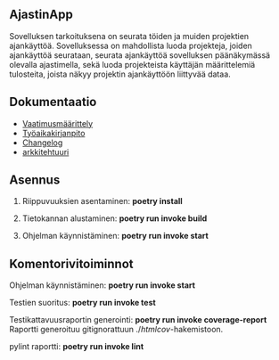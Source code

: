 ## AjastinApp
Sovelluksen tarkoituksena on seurata töiden ja muiden projektien ajankäyttöä. Sovelluksessa on mahdollista luoda projekteja, joiden ajankäyttöä seurataan, seurata ajankäyttöä sovelluksen päänäkymässä olevalla ajastimella, sekä luoda projekteista käyttäjän määrittelemiä tulosteita, joista näkyy projektin ajankäyttöön liittyvää dataa.
## Dokumentaatio 
- [Vaatimusmäärittely](./dokumentaatio/vaatimusmaarittely.md)
- [Työaikakirjanpito](./dokumentaatio/tuntikirjanpito.md)
- [Changelog](./dokumentaatio/changelog.md)
- [arkkitehtuuri](./dokumentaatio/arkkitehtuuri.md)

## Asennus

1. Riippuvuuksien asentaminen: **poetry install**

2. Tietokannan alustaminen: **poetry run invoke build**

3. Ohjelman käynnistäminen: **poetry run invoke start** 

## Komentorivitoiminnot

Ohjelman käynnistäminen: **poetry run invoke start** 

Testien suoritus: **poetry run invoke test**

Testikattavuusraportin generointi: **poetry run invoke coverage-report** Raportti generoituu gitignorattuun ./_htmlcov_-hakemistoon.

pylint raportti: **poetry run invoke lint**

